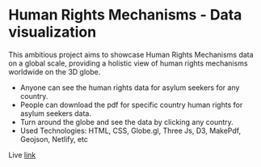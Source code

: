 # Human Rights Mechanisms - Data visualization
This ambitious project aims to showcase Human Rights Mechanisms data on a global scale, providing a holistic view of human rights mechanisms worldwide on the 3D globe.


* Anyone can see the human rights data for asylum seekers for any country.
* People can download the pdf for specific country human rights for asylum seekers data. 
* Turn around the globe and see the data by clicking any country.
* Used Technologies: HTML, CSS, Globe.gl, Three Js, D3,  MakePdf, Geojson, Netlify, etc

Live [link](https://humanrightsmechanisms.netlify.app)
